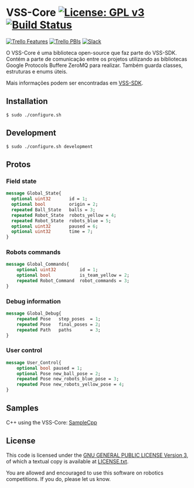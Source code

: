 # VSS-Core [![License: GPL v3](https://img.shields.io/badge/License-GPL%20v3-blue.svg)][gpl3] [![Build Status](https://travis-ci.org/SIRLab/VSS-Interface.svg?branch=master)][travis]


[![Trello Features](https://img.shields.io/badge/Trello-Features-blue.svg)][vss-sdk-features]
[![Trello PBIs](https://img.shields.io/badge/Trello-PBIs-blue.svg)][vss-sdk-pbis]
[![Slack](https://img.shields.io/badge/Slack-Channel-551a8b.svg)][slack]

O VSS-Core é uma biblioteca open-source que faz parte do VSS-SDK.
Contém a parte de comunicação entre os projetos utilizando as 
bibliotecas Google Protocols Buffere ZeroMQ para realizar. Também guarda classes,
estruturas e enums úteis.


Mais informações podem ser encontradas em [VSS-SDK][vss-sdk].

## Installation
```
$ sudo ./configure.sh
```

## Development
```
$ sudo ./configure.sh development
```

## Protos

### Field state

```protobuf
message Global_State{
  optional uint32       id = 1;
  optional bool         origin = 2;
  repeated Ball_State   balls = 3;
  repeated Robot_State  robots_yellow = 4;
  repeated Robot_State  robots_blue = 5;
  optional uint32       paused = 6;
  optional uint32       time = 7;
}
```

### Robots commands

```protobuf
message Global_Commands{
	optional uint32         id = 1;
	optional bool           is_team_yellow = 2;
	repeated Robot_Command  robot_commands = 3;
}
```

### Debug information

```protobuf
message Global_Debug{
    repeated Pose   step_poses  = 1;
    repeated Pose   final_poses = 2;
    repeated Path   paths       = 3;
}
```

### User control

```protobuf
message User_Control{
    optional bool paused = 1;
    optional Pose new_ball_pose = 2;
    repeated Pose new_robots_blue_pose = 3;
    repeated Pose new_robots_yellow_pose = 4;
}
```

## Samples
C++ using the VSS-Core: [SampleCpp][samplecpp]


License
-------

This code is licensed under the [GNU GENERAL PUBLIC LICENSE Version 3][gpl3], of which a textual copy is available at [LICENSE.txt](LICENSE.txt).

You are allowed and encouraged to use this software on robotics competitions.  If you do, please let us know.


[gpl3]: http://www.gnu.org/licenses/gpl-3.0/
[vss-sdk]: http://sirlab.github.io/VSS-SDK
[samplecpp]: https://github.com/SIRLab/VSS-SampleCpp
[travis]: https://travis-ci.org/SIRLab/VSS-Core
[vss-sdk-features]: https://trello.com/b/b4dVV6ug/vss-sdk-features
[vss-sdk-pbis]: https://trello.com/b/m0u389nR/vss-sdk-pbis
[slack]: https://vss-sdk.slack.com
